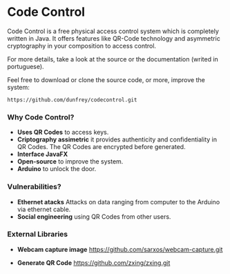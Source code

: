 # Code Control

Code Control is a free physical access control system which is completely written in Java. It offers features like QR-Code technology and asymmetric cryptography in your composition to access control.

For more details, take a look at the source or the documentation (writed in portuguese).

Feel free to download or clone the source code, or more, improve the system: 

    https://github.com/dunfrey/codecontrol.git

### Why Code Control? ###
 - **Uses QR Codes** to access keys.
 - **Criptography assimetric** it provides authenticity and confidentiality in QR Codes. The QR Codes are encrypted before generated.
 - **Interface JavaFX** 
 - **Open-source** to improve the system.
 - **Arduino** to unlock the door.

### Vulnerabilities? ###
 - **Ethernet atacks** Attacks on data ranging from computer to the Arduino via ethernet cable.
 - **Social engineering** using QR Codes from other users.
 
### External Libraries ###
 
- **Webcam capture image**
    https://github.com/sarxos/webcam-capture.git

- **Generate QR Code**
    https://github.com/zxing/zxing.git
